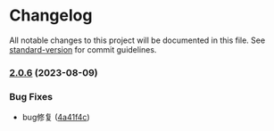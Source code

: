 # Changelog

All notable changes to this project will be documented in this file. See [standard-version](https://github.com/conventional-changelog/standard-version) for commit guidelines.

### [2.0.6](https://github.com/viarotel-org/vite-uniapp-template/compare/v2.0.5...v2.0.6) (2023-08-09)


### Bug Fixes

* bug修复 ([4a41f4c](https://github.com/viarotel-org/vite-uniapp-template/commit/4a41f4c5afde3de715e77e1f007c1e09839483b4))
